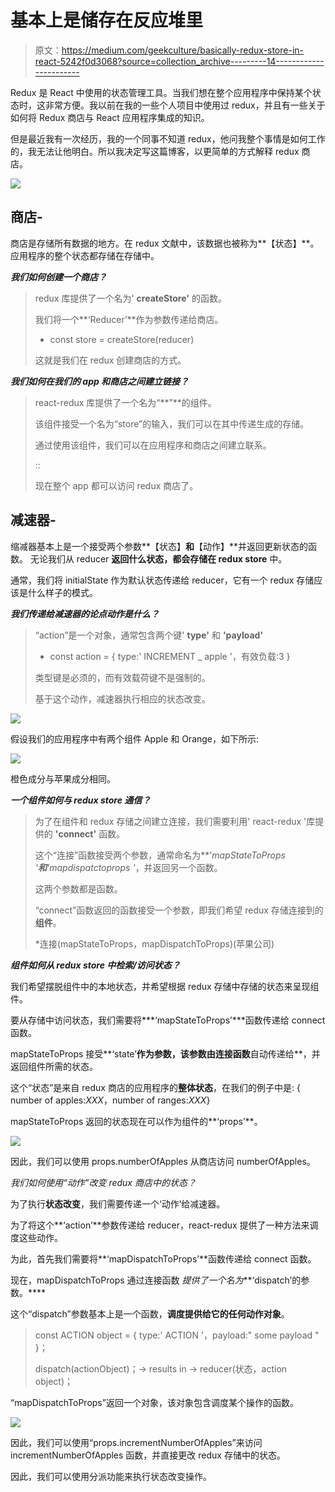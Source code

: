 # 基本上是储存在反应堆里

> 原文：<https://medium.com/geekculture/basically-redux-store-in-react-5242f0d3068?source=collection_archive---------14----------------------->

Redux 是 React 中使用的状态管理工具。当我们想在整个应用程序中保持某个状态时，这非常方便。我以前在我的一些个人项目中使用过 redux，并且有一些关于如何将 Redux 商店与 React 应用程序集成的知识。

但是最近我有一次经历，我的一个同事不知道 redux，他问我整个事情是如何工作的，我无法让他明白。所以我决定写这篇博客，以更简单的方式解释 redux 商店。

![](img/39b7e2237fb802f1508835d08a3e74da.png)

## 商店-

商店是存储所有数据的地方。在 redux 文献中，该数据也被称为**【状态】**。应用程序的整个状态都存储在存储中。

***我们如何创建一个商店？***

> redux 库提供了一个名为' **createStore'** 的函数。
> 
> 我们将一个**‘Reducer’**作为参数传递给商店。
> 
> * const store = createStore(reducer)
> 
> 这就是我们在 redux 创建商店的方式。

***我们如何在我们的 app 和商店之间建立链接？***

> react-redux 库提供了一个名为“**<Provider>”**的组件。
> 
> 该组件接受一个名为“store”的输入，我们可以在其中传递生成的存储。
> 
> 通过使用该组件，我们可以在应用程序和商店之间建立联系。
> 
> ::
> 
> 现在整个 app 都可以访问 redux 商店了。

## **减速器-**

缩减器基本上是一个接受两个参数**【状态】**和**【动作】**并返回更新状态的函数。
无论我们从 reducer **返回什么状态，都会存储在 redux store** 中。

通常，我们将 initialState 作为默认状态传递给 reducer，它有一个 redux 存储应该是什么样子的模式。

***我们传递给减速器的论点动作是什么？***

> “action”是一个对象，通常包含两个键' **type'** 和 **'payload'**
> 
> * const action = { type:' INCREMENT _ apple '，有效负载:3 }
> 
> 类型键是必须的，而有效载荷键不是强制的。
> 
> 基于这个动作，减速器执行相应的状态改变。

![](img/92a2ee4079ff77f31452b50dcfc27613.png)

假设我们的应用程序中有两个组件 Apple 和 Orange，如下所示:

![](img/f6ab0f563ea1305a5c80f02082eee704.png)

橙色成分与苹果成分相同。

***一个组件如何与 redux store 通信？***

> 为了在组件和 redux 存储之间建立连接，我们需要利用' react-redux '库提供的 **'connect'** 函数。
> 
> 这个“连接”函数接受两个参数，通常命名为**'*mapStateToProps '***和**'*mapdispatctoprops '***，并返回另一个函数。
> 
> 这两个参数都是函数。
> 
> “connect”函数返回的函数接受一个参数，即我们希望 redux 存储连接到的**组件**。
> 
> *连接(mapStateToProps，mapDispatchToProps)(苹果公司)

***组件如何从 redux store 中检索/访问状态？***

我们希望摆脱组件中的本地状态，并希望根据 redux 存储中存储的状态来呈现组件。

要从存储中访问状态，我们需要将***‘mapStateToProps’***函数传递给 connect 函数。

mapStateToProps 接受**‘state’**作为参数，该参数由连接函数**自动传递给**，并返回组件所需的状态。

这个“状态”是来自 redux 商店的应用程序的**整体状态**，在我们的例子中是:
{ number of apples:*XXX*，number of ranges:*XXX*}

mapStateToProps 返回的状态现在可以作为组件的**‘props’**。

![](img/afa682989d5589a7744d9f98086aa63d.png)

因此，我们可以使用 props.numberOfApples 从商店访问 numberOfApples。

**我们如何使用*“动作”*改变 redux 商店中的状态？**

为了执行**状态改变**，我们需要传递一个‘动作’给减速器。

为了将这个**‘action’**参数传递给 reducer，react-redux 提供了一种方法来调度这些动作。

为此，首先我们需要将**‘mapDispatchToProps’**函数传递给 connect 函数。

现在，mapDispatchToProps 通过连接函数 *提供了一个名为***‘dispatch’的参数。****

这个“dispatch”参数基本上是一个函数，**调度提供给它的任何动作对象**。

> const ACTION object = { type:' ACTION '，payload:" some payload " }；
> 
> dispatch(actionObject)；→ results in → reducer(状态，action object)；

“mapDispatchToProps”返回一个对象，该对象包含调度某个操作的函数。

![](img/e0ea28320367c279fc1df7773edcd3e3.png)

因此，我们可以使用“props.incrementNumberOfApples”来访问 incrementNumberOfApples 函数，并直接更改 redux 存储中的状态。

因此，我们可以使用分派功能来执行状态改变操作。